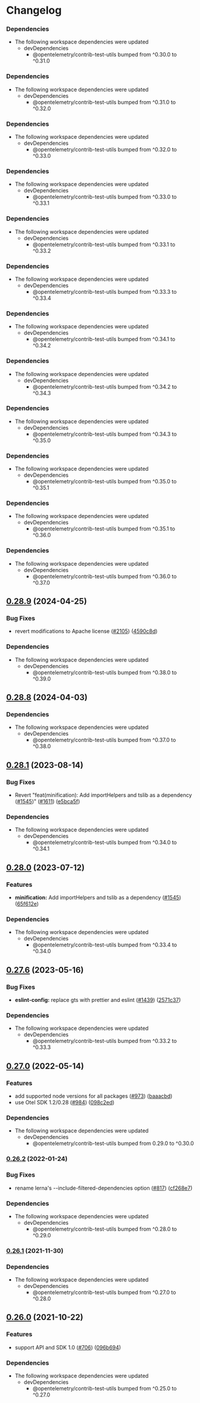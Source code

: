 # Changelog

### Dependencies

* The following workspace dependencies were updated
  * devDependencies
    * @opentelemetry/contrib-test-utils bumped from ^0.30.0 to ^0.31.0

### Dependencies

* The following workspace dependencies were updated
  * devDependencies
    * @opentelemetry/contrib-test-utils bumped from ^0.31.0 to ^0.32.0

### Dependencies

* The following workspace dependencies were updated
  * devDependencies
    * @opentelemetry/contrib-test-utils bumped from ^0.32.0 to ^0.33.0

### Dependencies

* The following workspace dependencies were updated
  * devDependencies
    * @opentelemetry/contrib-test-utils bumped from ^0.33.0 to ^0.33.1

### Dependencies

* The following workspace dependencies were updated
  * devDependencies
    * @opentelemetry/contrib-test-utils bumped from ^0.33.1 to ^0.33.2

### Dependencies

* The following workspace dependencies were updated
  * devDependencies
    * @opentelemetry/contrib-test-utils bumped from ^0.33.3 to ^0.33.4

### Dependencies

* The following workspace dependencies were updated
  * devDependencies
    * @opentelemetry/contrib-test-utils bumped from ^0.34.1 to ^0.34.2

### Dependencies

* The following workspace dependencies were updated
  * devDependencies
    * @opentelemetry/contrib-test-utils bumped from ^0.34.2 to ^0.34.3

### Dependencies

* The following workspace dependencies were updated
  * devDependencies
    * @opentelemetry/contrib-test-utils bumped from ^0.34.3 to ^0.35.0

### Dependencies

* The following workspace dependencies were updated
  * devDependencies
    * @opentelemetry/contrib-test-utils bumped from ^0.35.0 to ^0.35.1

### Dependencies

* The following workspace dependencies were updated
  * devDependencies
    * @opentelemetry/contrib-test-utils bumped from ^0.35.1 to ^0.36.0

### Dependencies

* The following workspace dependencies were updated
  * devDependencies
    * @opentelemetry/contrib-test-utils bumped from ^0.36.0 to ^0.37.0

## [0.28.9](https://github.com/open-telemetry/opentelemetry-js-contrib/compare/resource-detector-alibaba-cloud-v0.28.8...resource-detector-alibaba-cloud-v0.28.9) (2024-04-25)


### Bug Fixes

* revert modifications to Apache license ([#2105](https://github.com/open-telemetry/opentelemetry-js-contrib/issues/2105)) ([4590c8d](https://github.com/open-telemetry/opentelemetry-js-contrib/commit/4590c8df184bbcb9bd67ce1111df9f25f865ccf2))


### Dependencies

* The following workspace dependencies were updated
  * devDependencies
    * @opentelemetry/contrib-test-utils bumped from ^0.38.0 to ^0.39.0

## [0.28.8](https://github.com/open-telemetry/opentelemetry-js-contrib/compare/resource-detector-alibaba-cloud-v0.28.7...resource-detector-alibaba-cloud-v0.28.8) (2024-04-03)


### Dependencies

* The following workspace dependencies were updated
  * devDependencies
    * @opentelemetry/contrib-test-utils bumped from ^0.37.0 to ^0.38.0

## [0.28.1](https://github.com/open-telemetry/opentelemetry-js-contrib/compare/resource-detector-alibaba-cloud-v0.28.0...resource-detector-alibaba-cloud-v0.28.1) (2023-08-14)


### Bug Fixes

* Revert "feat(minification): Add importHelpers and tslib as a dependency ([#1545](https://github.com/open-telemetry/opentelemetry-js-contrib/issues/1545))" ([#1611](https://github.com/open-telemetry/opentelemetry-js-contrib/issues/1611)) ([e5bca5f](https://github.com/open-telemetry/opentelemetry-js-contrib/commit/e5bca5fe5b27adc59c8de8fe4087d38b69d93bd4))


### Dependencies

* The following workspace dependencies were updated
  * devDependencies
    * @opentelemetry/contrib-test-utils bumped from ^0.34.0 to ^0.34.1

## [0.28.0](https://github.com/open-telemetry/opentelemetry-js-contrib/compare/resource-detector-alibaba-cloud-v0.27.7...resource-detector-alibaba-cloud-v0.28.0) (2023-07-12)


### Features

* **minification:** Add importHelpers and tslib as a dependency ([#1545](https://github.com/open-telemetry/opentelemetry-js-contrib/issues/1545)) ([65f612e](https://github.com/open-telemetry/opentelemetry-js-contrib/commit/65f612e35c4d67b9935dc3a9155588b35d915482))


### Dependencies

* The following workspace dependencies were updated
  * devDependencies
    * @opentelemetry/contrib-test-utils bumped from ^0.33.4 to ^0.34.0

## [0.27.6](https://github.com/open-telemetry/opentelemetry-js-contrib/compare/resource-detector-alibaba-cloud-v0.27.5...resource-detector-alibaba-cloud-v0.27.6) (2023-05-16)


### Bug Fixes

* **eslint-config:** replace gts with prettier and eslint ([#1439](https://github.com/open-telemetry/opentelemetry-js-contrib/issues/1439)) ([2571c37](https://github.com/open-telemetry/opentelemetry-js-contrib/commit/2571c371be1b5738442200cab2415b6a04c32aab))


### Dependencies

* The following workspace dependencies were updated
  * devDependencies
    * @opentelemetry/contrib-test-utils bumped from ^0.33.2 to ^0.33.3

## [0.27.0](https://github.com/open-telemetry/opentelemetry-js-contrib/compare/resource-detector-alibaba-cloud-v0.26.2...resource-detector-alibaba-cloud-v0.27.0) (2022-05-14)


### Features

* add supported node versions for all packages ([#973](https://github.com/open-telemetry/opentelemetry-js-contrib/issues/973)) ([baaacbd](https://github.com/open-telemetry/opentelemetry-js-contrib/commit/baaacbdd35ca4baab0afae64647aa8c0380ee4b7))
* use Otel SDK 1.2/0.28 ([#984](https://github.com/open-telemetry/opentelemetry-js-contrib/issues/984)) ([098c2ed](https://github.com/open-telemetry/opentelemetry-js-contrib/commit/098c2ed6f9c5ab7bd865685018c0777245aab3b7))


### Dependencies

* The following workspace dependencies were updated
  * devDependencies
    * @opentelemetry/contrib-test-utils bumped from 0.29.0 to ^0.30.0

### [0.26.2](https://www.github.com/open-telemetry/opentelemetry-js-contrib/compare/resource-detector-alibaba-cloud-v0.26.1...resource-detector-alibaba-cloud-v0.26.2) (2022-01-24)


### Bug Fixes

* rename lerna's --include-filtered-dependencies option ([#817](https://www.github.com/open-telemetry/opentelemetry-js-contrib/issues/817)) ([cf268e7](https://www.github.com/open-telemetry/opentelemetry-js-contrib/commit/cf268e7a92b7800ad6dbec9ca77466f9ee03ee1a))


### Dependencies

* The following workspace dependencies were updated
  * devDependencies
    * @opentelemetry/contrib-test-utils bumped from ^0.28.0 to ^0.29.0

### [0.26.1](https://www.github.com/open-telemetry/opentelemetry-js-contrib/compare/resource-detector-alibaba-cloud-v0.26.0...resource-detector-alibaba-cloud-v0.26.1) (2021-11-30)


### Dependencies

* The following workspace dependencies were updated
  * devDependencies
    * @opentelemetry/contrib-test-utils bumped from ^0.27.0 to ^0.28.0

## [0.26.0](https://www.github.com/open-telemetry/opentelemetry-js-contrib/compare/resource-detector-alibaba-cloud-v0.25.0...resource-detector-alibaba-cloud-v0.26.0) (2021-10-22)


### Features

* support API and SDK 1.0 ([#706](https://www.github.com/open-telemetry/opentelemetry-js-contrib/issues/706)) ([096b694](https://www.github.com/open-telemetry/opentelemetry-js-contrib/commit/096b694bbc3079f0ab4ee0462869b10eb8185202))



### Dependencies

* The following workspace dependencies were updated
  * devDependencies
    * @opentelemetry/contrib-test-utils bumped from ^0.25.0 to ^0.27.0
